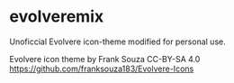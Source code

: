 # evolveremix
Unoficcial Evolvere icon-theme modified for personal use.

Evolvere icon theme by Frank Souza CC-BY-SA 4.0
https://github.com/franksouza183/Evolvere-Icons
